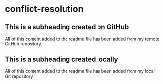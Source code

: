 # conflict-resolution
## This is a subheading created on GitHub

  All of this content added to the readme file has been added from my remote GitHub repository.

## This is a subheading created locally

  All of this content added to the readme file has been added from my local Git repository.